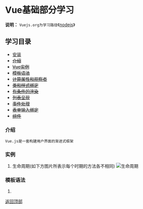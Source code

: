 # Vue基础部分学习
**说明：** `Vuejs.org为学习路径`《[nodejs](https://vuejs.org/)》
## 学习目录
- [安装]()
- ~~[介绍](介绍)~~
- ~~[Vue实例](实例)~~
- ~~[模板语法]()~~
- ~~[计算属性和观察者]()~~
- ~~[类和样式绑定]()~~
- ~~[有条件的渲染]()~~
- ~~[列表呈现]()~~
- ~~[事件处理]()~~
- ~~[表单输入绑定]()~~
- ~~[组件]()~~

### 介绍
`Vue.js是一套构建用户界面的渐进式框架`
### 实例
1. 生命周期(如下方图片所表示每个时期的方法各不相同)
![生命周期](https://vuejs.org/images/lifecycle.png "生命周期")

### 模板语法
1.





[返回顶部](Vue基础部分学习)

